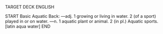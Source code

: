 TARGET DECK
ENGLISH

START
Basic
Aquatic
Back: —adj. 1 growing or living in water. 2 (of a sport) played in or on water. —n. 1 aquatic plant or animal. 2 (in pl.) Aquatic sports. [latin aqua water]
END
